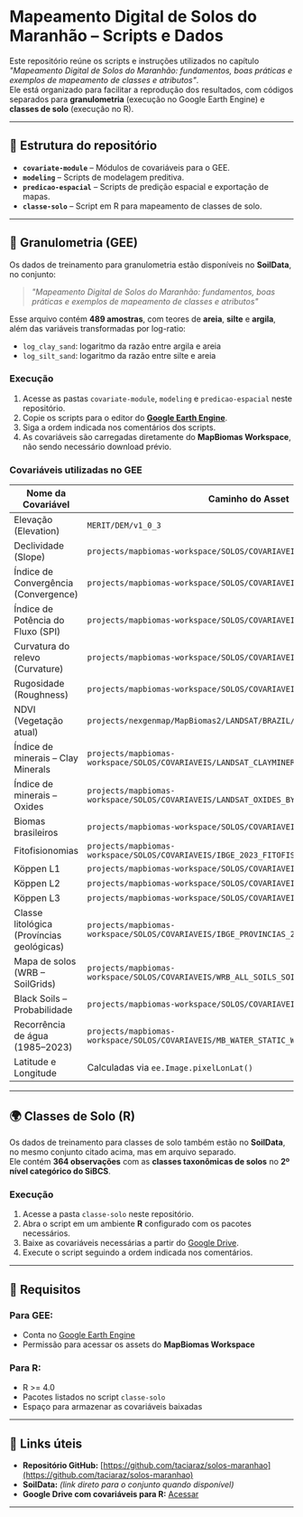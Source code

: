 # Mapeamento Digital de Solos do Maranhão – Scripts e Dados

Este repositório reúne os scripts e instruções utilizados no capítulo *"Mapeamento Digital de Solos do Maranhão: fundamentos, boas práticas e exemplos de mapeamento de classes e atributos"*.  
Ele está organizado para facilitar a reprodução dos resultados, com códigos separados para **granulometria** (execução no Google Earth Engine) e **classes de solo** (execução no R).

---

## 📂 Estrutura do repositório

- **`covariate-module`** – Módulos de covariáveis para o GEE.
- **`modeling`** – Scripts de modelagem preditiva.
- **`predicao-espacial`** – Scripts de predição espacial e exportação de mapas.
- **`classe-solo`** – Script em R para mapeamento de classes de solo.

---

## 🌱 Granulometria (GEE)

Os dados de treinamento para granulometria estão disponíveis no **SoilData**, no conjunto:

> *"Mapeamento Digital de Solos do Maranhão: fundamentos, boas práticas e exemplos de mapeamento de classes e atributos"*

Esse arquivo contém **489 amostras**, com teores de **areia**, **silte** e **argila**, além das variáveis transformadas por log-ratio:

- `log_clay_sand`: logaritmo da razão entre argila e areia  
- `log_silt_sand`: logaritmo da razão entre silte e areia  

### Execução
1. Acesse as pastas `covariate-module`, `modeling` e `predicao-espacial` neste repositório.
2. Copie os scripts para o editor do **[Google Earth Engine](https://code.earthengine.google.com/)**.
3. Siga a ordem indicada nos comentários dos scripts.
4. As covariáveis são carregadas diretamente do **MapBiomas Workspace**, não sendo necessário download prévio.

### Covariáveis utilizadas no GEE

| Nome da Covariável | Caminho do Asset |
|--------------------|------------------|
| Elevação (Elevation) | `MERIT/DEM/v1_0_3` |
| Declividade (Slope) | `projects/mapbiomas-workspace/SOLOS/COVARIAVEIS/OT_GEOMORPHOMETRY_90m` |
| Índice de Convergência (Convergence) | `projects/mapbiomas-workspace/SOLOS/COVARIAVEIS/OT_GEOMORPHOMETRY_90m` |
| Índice de Potência do Fluxo (SPI) | `projects/mapbiomas-workspace/SOLOS/COVARIAVEIS/OT_GEOMORPHOMETRY_90m` |
| Curvatura do relevo (Curvature) | `projects/mapbiomas-workspace/SOLOS/COVARIAVEIS/OT_GEOMORPHOMETRY_90m` |
| Rugosidade (Roughness) | `projects/mapbiomas-workspace/SOLOS/COVARIAVEIS/OT_GEOMORPHOMETRY_90m` |
| NDVI (Vegetação atual) | `projects/nexgenmap/MapBiomas2/LANDSAT/BRAZIL/mosaics-2` |
| Índice de minerais – Clay Minerals | `projects/mapbiomas-workspace/SOLOS/COVARIAVEIS/LANDSAT_CLAYMINERALS_BY_BYTE` |
| Índice de minerais – Oxides | `projects/mapbiomas-workspace/SOLOS/COVARIAVEIS/LANDSAT_OXIDES_BY_BYTE_v1` |
| Biomas brasileiros | `projects/mapbiomas-workspace/SOLOS/COVARIAVEIS/IBGE_BIOMAS_30M` |
| Fitofisionomias | `projects/mapbiomas-workspace/SOLOS/COVARIAVEIS/IBGE_2023_FITOFISIONOMIA_250MIL` |
| Köppen L1 | `projects/mapbiomas-workspace/SOLOS/COVARIAVEIS/IPEF_2013_KOPPEN_100M` |
| Köppen L2 | `projects/mapbiomas-workspace/SOLOS/COVARIAVEIS/IPEF_2013_KOPPEN_100M` |
| Köppen L3 | `projects/mapbiomas-workspace/SOLOS/COVARIAVEIS/IPEF_2013_KOPPEN_100M` |
| Classe litológica (Províncias geológicas) | `projects/mapbiomas-workspace/SOLOS/COVARIAVEIS/IBGE_PROVINCIAS_250MIL_DUMMY` |
| Mapa de solos (WRB – SoilGrids) | `projects/mapbiomas-workspace/SOLOS/COVARIAVEIS/WRB_ALL_SOILS_SOILGRIDS_30M_GAPFILL` |
| Black Soils – Probabilidade | `projects/mapbiomas-workspace/SOLOS/COVARIAVEIS/FAO_2022_BLACKSOIL_1KM` |
| Recorrência de água (1985–2023) | `projects/mapbiomas-workspace/SOLOS/COVARIAVEIS/MB_WATER_STATIC_WATER_RECURRENCE_1985_2023` |
| Latitude e Longitude | Calculadas via `ee.Image.pixelLonLat()` |

---

## 🌍 Classes de Solo (R)

Os dados de treinamento para classes de solo também estão no **SoilData**, no mesmo conjunto citado acima, mas em arquivo separado.  
Ele contém **364 observações** com as **classes taxonômicas de solos** no **2º nível categórico do SiBCS**.

### Execução
1. Acesse a pasta `classe-solo` neste repositório.
2. Abra o script em um ambiente **R** configurado com os pacotes necessários.
3. Baixe as covariáveis necessárias a partir do [Google Drive](https://drive.google.com/drive/folders/1sGOP6-b7p9ERx5tidED47mUN7Z_MD4DC).
4. Execute o script seguindo a ordem indicada nos comentários.

---

## 📌 Requisitos

### Para GEE:
- Conta no [Google Earth Engine](https://earthengine.google.com/)
- Permissão para acessar os assets do **MapBiomas Workspace**

### Para R:
- R >= 4.0
- Pacotes listados no script `classe-solo`
- Espaço para armazenar as covariáveis baixadas

---

## 🔗 Links úteis
- **Repositório GitHub:** [https://github.com/taciaraz/solos-maranhao](https://github.com/taciaraz/solos-maranhao)  
- **SoilData:** *(link direto para o conjunto quando disponível)*  
- **Google Drive com covariáveis para R:** [Acessar](https://drive.google.com/drive/folders/1sGOP6-b7p9ERx5tidED47mUN7Z_MD4DC)  

---
